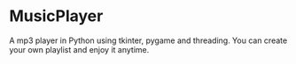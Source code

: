 # MusicPlayer
A mp3 player in Python using tkinter, pygame and threading. You can create your own playlist and enjoy it anytime.
